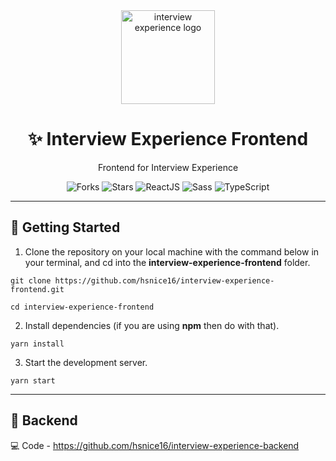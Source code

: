 <div align="center">

<img alt="interview experience logo" src="public/IE.png" width="150px" height="150px" />

# ✨ Interview Experience Frontend

Frontend for Interview Experience

![Forks](https://img.shields.io/github/forks/hsnice16/interview-experience-frontend)
![Stars](https://img.shields.io/github/stars/hsnice16/interview-experience-frontend)
![ReactJS](https://img.shields.io/badge/reactjs-gray?logo=react)
![Sass](https://img.shields.io/badge/sass-pink?logo=sass)
![TypeScript](https://img.shields.io/badge/typescript-gray?logo=typescript)

</div>

---

## 🔌 Getting Started

1. Clone the repository on your local machine with the command below in your terminal, and cd into the **interview-experience-frontend** folder.

```shell
git clone https://github.com/hsnice16/interview-experience-frontend.git

cd interview-experience-frontend
```

2. Install dependencies (if you are using **npm** then do with that).

```shell
yarn install
```

3. Start the development server.

```shell
yarn start
```

---

## 🔗 Backend

💻 Code - https://github.com/hsnice16/interview-experience-backend
